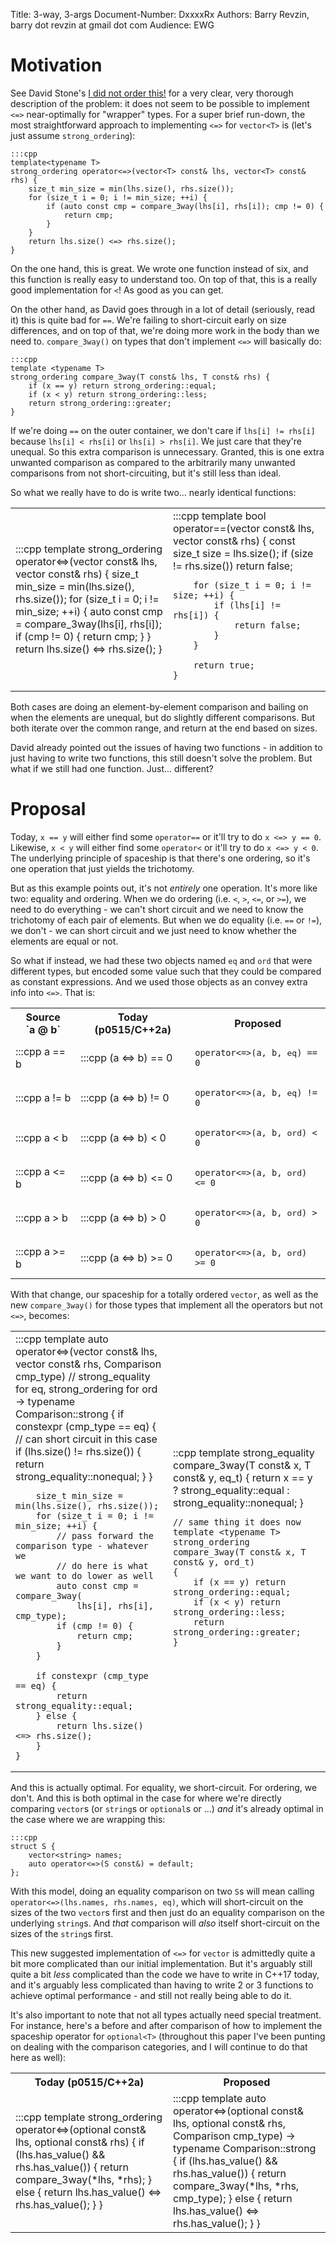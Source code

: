 Title: 3-way, 3-args
Document-Number: DxxxxRx
Authors: Barry Revzin, barry dot revzin at gmail dot com
Audience: EWG

# Motivation

See David Stone's [I did not order this!](https://github.com/davidstone/isocpp/blob/master/operator-spaceship/I-did-not-order-this.md) for a very clear, very thorough description of the problem: it does not seem to be possible to implement `<=>` near-optimally for "wrapper" types. For a super brief run-down, the most straightforward approach to implementing `<=>` for `vector<T>` is (let's just assume `strong_ordering`):

    :::cpp
    template<typename T>
    strong_ordering operator<=>(vector<T> const& lhs, vector<T> const& rhs) {
        size_t min_size = min(lhs.size(), rhs.size());
        for (size_t i = 0; i != min_size; ++i) {
            if (auto const cmp = compare_3way(lhs[i], rhs[i]); cmp != 0) {
                return cmp;
            }
        }
        return lhs.size() <=> rhs.size();
    }

On the one hand, this is great. We wrote one function instead of six, and this function is really easy to understand too. On top of that, this is a really good implementation for `<`!  As good as you can get. 

On the other hand, as David goes through in a lot of detail (seriously, read it) this is quite bad for `==`. We're failing to short-circuit early on size differences, and on top of that, we're doing more work in the body than we need to. `compare_3way()` on types that don't implement `<=>` will basically do:

    :::cpp
    template <typename T>
    strong_ordering compare_3way(T const& lhs, T const& rhs) {
        if (x == y) return strong_ordering::equal;
        if (x < y) return strong_ordering::less;
        return strong_ordering::greater;
    }    
    
If we're doing `==` on the outer container, we don't care if `lhs[i] != rhs[i]` because `lhs[i] < rhs[i]` or `lhs[i] > rhs[i]`. We just care that they're unequal. So this extra comparison is unnecessary. Granted, this is one extra unwanted comparison as compared to the arbitrarily many unwanted comparisons from not short-circuiting, but it's still less than ideal.

So what we really have to do is write two... nearly identical functions:

<table style="width:100%">
<tr>
<td style="width:50%">
    :::cpp
    template<typename T>
    strong_ordering operator<=>(vector<T> const& lhs,
            vector<T> const& rhs)
    {
        size_t min_size = min(lhs.size(), rhs.size());
        for (size_t i = 0; i != min_size; ++i) {
            auto const cmp = compare_3way(lhs[i], rhs[i]);
            if (cmp != 0) {
                return cmp;
            }
        }
        return lhs.size() <=> rhs.size();
    }
</td>
<td style="width:50%">
    :::cpp
    template<typename T>
    bool operator==(vector<T> const& lhs,
            vector<T> const& rhs)
    {
        const size_t size = lhs.size();
        if (size != rhs.size()) return false;
    
        for (size_t i = 0; i != size; ++i) {
            if (lhs[i] != rhs[i]) {
                return false;
            }
        }
        
        return true;
    }
</td>
</tr>
</table>

Both cases are doing an element-by-element comparison and bailing on when the elements are unequal, but do slightly different comparisons. But both iterate over the common range, and return at the end based on sizes. 

David already pointed out the issues of having two functions - in addition to just having to write two functions, this still doesn't solve the problem. But what if we still had one function. Just... different?

# Proposal

Today, `x == y` will either find some `operator==` or it'll try to do `x <=> y == 0`. Likewise, `x < y` will either find some `operator<` or it'll try to do `x <=> y < 0`. The underlying principle of spaceship is that there's one ordering, so it's one operation that just yields the trichotomy. 

But as this example points out, it's not _entirely_ one operation. It's more like two: equality and ordering. When we do ordering (i.e. `<`, `>`, `<=`, or `>=`), we need to do everything - we can't short circuit and we need to know the trichotomy of each pair of elements. But when we do equality (i.e. `==` or `!=`), we don't - we can short circuit and we just need to know whether the elements are equal or not.

So what if instead, we had these two objects named `eq` and `ord` that were different types, but encoded some value such that they could be compared as constant expressions. And we used those objects as an convey extra info into `<=>`. That is:

<table>
<th>
Source <br />
`a @ b`
</th>
<th>
Today (p0515/C++2a)
</th>
<th>
Proposed
</th>
</tr>
<tr>
<td>
    :::cpp
    a == b
</td>
<td>
    :::cpp
    (a <=> b) == 0
</td>
<td>
<pre style="background:transparent;border:0px"><code class="language-cpp">operator&lt;=&gt;(a, b, </code><span class="token function">eq</span><code class="language-cpp">) == 0</code></pre>
</td>
</tr>
<tr>
<td>
    :::cpp
    a != b
</td>
<td>
    :::cpp
    (a <=> b) != 0
</td>
<td>
<pre style="background:transparent;border:0px"><code class="language-cpp">operator&lt;=&gt;(a, b, </code><span class="token function">eq</span><code class="language-cpp">) != 0</code></pre>
</td>
</tr>
<tr>
<td>
    :::cpp
    a < b
</td>
<td>
    :::cpp
    (a <=> b) < 0
</td>
<td>
<pre style="background:transparent;border:0px"><code class="language-cpp">operator&lt;=&gt;(a, b, </code><span class="token function">ord</span><code class="language-cpp">) &lt; 0</code></pre>
</td>
</tr>
<tr>
<td>
    :::cpp
    a <= b
</td>
<td>
    :::cpp
    (a <=> b) <= 0
</td>
<td>
<pre style="background:transparent;border:0px"><code class="language-cpp">operator&lt;=&gt;(a, b, </code><span class="token function">ord</span><code class="language-cpp">) &lt;= 0</code></pre>
</td>
</tr>
<tr>
<td>
    :::cpp
    a > b
</td>
<td>
    :::cpp
    (a <=> b) > 0
</td>
<td>
<pre style="background:transparent;border:0px"><code class="language-cpp">operator&lt;=&gt;(a, b, </code><span class="token function">ord</span><code class="language-cpp">) &gt; 0</code></pre>
</td>
</tr>
<tr>
<td>
    :::cpp
    a >= b
</td>
<td>
    :::cpp
    (a <=> b) >= 0
</td>
<td>
<pre style="background:transparent;border:0px"><code class="language-cpp">operator&lt;=&gt;(a, b, </code><span class="token function">ord</span><code class="language-cpp">) &gt;= 0</code></pre>
</td>
</tr>
</table>

With that change, our spaceship for a totally ordered `vector`, as well as the new `compare_3way()` for those types that implement all the operators but not `<=>`, becomes:

<table style="width:100%">
<tr>
<td style="width:50%">
    :::cpp
    template <typename T, typename Comparison>
    auto operator<=>(vector<T> const& lhs, vector<T> const& rhs,
            Comparison cmp_type)
        // strong_equality for eq, strong_ordering for ord
        -> typename Comparison::strong
    {
        if constexpr (cmp_type == eq) {
            // can short circuit in this case
            if (lhs.size() != rhs.size()) {
                return strong_equality::nonequal;
            }
        }
        
        size_t min_size = min(lhs.size(), rhs.size());
        for (size_t i = 0; i != min_size; ++i) {
            // pass forward the comparison type - whatever we
            // do here is what we want to do lower as well
            auto const cmp = compare_3way(
                lhs[i], rhs[i], cmp_type);
            if (cmp != 0) {
                return cmp;
            }
        }
        
        if constexpr (cmp_type == eq) {
            return strong_equality::equal;
        } else {
            return lhs.size() <=> rhs.size();
        }
    }
</td>
<td style="width:50%">
    ::cpp
    template <typename T>
    strong_equality compare_3way(T const& x, T const& y, eq_t)
    {
        return x == y ? strong_equality::equal
                      : strong_equality::nonequal;
    }
    
    // same thing it does now
    template <typename T>
    strong_ordering compare_3way(T const& x, T const& y, ord_t)
    {
        if (x == y) return strong_ordering::equal;
        if (x < y) return strong_ordering::less;
        return strong_ordering::greater;
    }
</td>
</tr>
</table>

    
And this is actually optimal. For equality, we short-circuit. For ordering, we don't. And this is both optimal in the case for where we're directly comparing `vector`s (or `string`s or `optional`s or ...) _and_ it's already optimal in the case where we are wrapping this:

    :::cpp
    struct S {
        vector<string> names;
        auto operator<=>(S const&) = default;
    };
    
With this model, doing an equality comparison on two `S`s will mean calling `operator<=>(lhs.names, rhs.names, eq)`, which will short-circuit on the sizes of the two `vector`s first and then just do an equality comparison on the underlying `string`s. And _that_ comparison will _also_ itself short-circuit on the sizes of the `string`s first. 

This new suggested implementation of `<=>` for `vector` is admittedly quite a bit more complicated than our initial implementation. But it's arguably still quite a bit _less_ complicated than the code we have to write in C++17 today, and it's arguably less complicated than having to write 2 or 3 functions to achieve optimal performance - and still not really being able to do it. 

It's also important to note that not all types actually need special treatment. For instance, here's a before and after comparison of how to implement the spaceship operator for `optional<T>` (throughout this paper I've been punting on dealing with the comparison categories, and I will continue to do that here as well):

<table style="width:100%">
<tr>
<th style="width:50%">
Today (p0515/C++2a)
</th>
<th style="width:50%">
Proposed
</th>
</tr>
<tr>
<td>
    :::cpp
    template <typename T>
    strong_ordering operator<=>(optional<T> const& lhs,
        optional<T> const& rhs) 
    {
        if (lhs.has_value() && rhs.has_value()) {
            return compare_3way(*lhs, *rhs);
        } else {
            return lhs.has_value() <=> rhs.has_value();
        }
    }
</td>
<td>
    :::cpp
    template <typename T, typename Comparison>
    auto operator<=>(optional<T> const& lhs,
            optional<T> const& rhs, Comparison cmp_type)
        -> typename Comparison::strong
    {
        if (lhs.has_value() && rhs.has_value()) {
            return compare_3way(*lhs, *rhs, cmp_type);
        } else {
            return lhs.has_value() <=> rhs.has_value();
        }
    }
</td>
</tr>
</table>